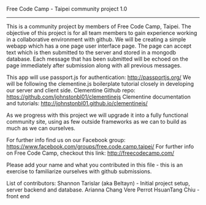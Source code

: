 Free Code Camp  - Taipei community project 1.0
__________________________________________

This is a community project by members of Free Code Camp, Taipei. The objective of this project is for all team members to gain experience working in a collaborative environment with github.
We will be creating a simple webapp which has a one page user interface page.
The page can accept text which is then submitted to the server and stored in a mongodb database.  Each message that has been submitted will be echoed on the page immediately after submission along with all previous messages.

This app will use passport.js for authentication: http://passportjs.org/
We will be following the clementine.js boilerplate tutorial closely in developing our server and client side.
Clementine Github repo: https://github.com/johnstonbl01/clementinejs
Clementine documentation and tutorials: http://johnstonbl01.github.io/clementinejs/

As we progress with this project we will upgrade it into a fully functional community site, using as few outside frameworks as we can to build as much as we can ourselves.

For further info find us on our Facebook group: https://www.facebook.com/groups/free.code.camp.taipei/
For further info on Free Code Camp, checkout this link: http://freecodecamp.com/

Please add your name and what you contributed in this file - this is an exercise to familiarize ourselves with github submissions.

List of contributors: 
Shannon Tarislar (aka Beltayn) - Initial project setup, server backend and database.
Arianna Chang
Vere Perrot
HsuanTang Chiu - front end